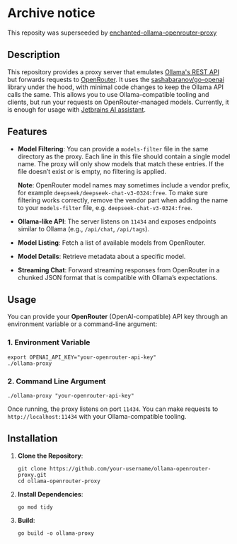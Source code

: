 # Archive notice
This reposity was superseeded by [enchanted-ollama-openrouter-proxy](https://github.com/xsharov/enchanted-ollama-openrouter-proxy)

## Description
This repository provides a proxy server that emulates [Ollama's REST API](https://github.com/ollama/ollama) but forwards requests to [OpenRouter](https://openrouter.ai/). It uses the [sashabaranov/go-openai](https://github.com/sashabaranov/go-openai) library under the hood, with minimal code changes to keep the Ollama API calls the same. This allows you to use Ollama-compatible tooling and clients, but run your requests on OpenRouter-managed models.
Currently, it is enough for usage with [Jetbrains AI assistant](https://blog.jetbrains.com/ai/2024/11/jetbrains-ai-assistant-2024-3/#more-control-over-your-chat-experience-choose-between-gemini,-openai,-and-local-models). 

## Features
- **Model Filtering**: You can provide a `models-filter` file in the same directory as the proxy. Each line in this file should contain a single model name. The proxy will only show models that match these entries. If the file doesn’t exist or is empty, no filtering is applied.
  
  **Note**: OpenRouter model names may sometimes include a vendor prefix, for example `deepseek/deepseek-chat-v3-0324:free`. To make sure filtering works correctly, remove the vendor part when adding the name to your `models-filter` file, e.g. `deepseek-chat-v3-0324:free`.
  
- **Ollama-like API**: The server listens on `11434` and exposes endpoints similar to Ollama (e.g., `/api/chat`, `/api/tags`).
- **Model Listing**: Fetch a list of available models from OpenRouter.
- **Model Details**: Retrieve metadata about a specific model.
- **Streaming Chat**: Forward streaming responses from OpenRouter in a chunked JSON format that is compatible with Ollama’s expectations.

## Usage
You can provide your **OpenRouter** (OpenAI-compatible) API key through an environment variable or a command-line argument:

### 1. Environment Variable

    export OPENAI_API_KEY="your-openrouter-api-key"
    ./ollama-proxy

### 2. Command Line Argument

    ./ollama-proxy "your-openrouter-api-key"

Once running, the proxy listens on port `11434`. You can make requests to `http://localhost:11434` with your Ollama-compatible tooling.

## Installation
1. **Clone the Repository**:

       git clone https://github.com/your-username/ollama-openrouter-proxy.git
       cd ollama-openrouter-proxy

2. **Install Dependencies**:

       go mod tidy

3. **Build**:

       go build -o ollama-proxy
